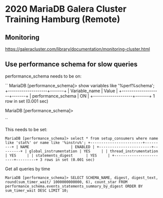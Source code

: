 # 2020 MariaDB Galera Cluster Training Hamburg (Remote)

## Monitoring 

https://galeracluster.com/library/documentation/monitoring-cluster.html

## Use performance schema for slow queries 

performance_schema needs to be on:

``
MariaDB [performance_schema]> show variables like '%perf%schema';
+--------------------+-------+
| Variable_name      | Value |
+--------------------+-------+
| performance_schema | ON    |
+--------------------+-------+
1 row in set (0.001 sec)

MariaDB [performance_schema]> 

``

This needs to be set:

``
MariaDB [performance_schema]> select * from setup_consumers where name like 'stat%' or name like '%instru%';
+------------------------+---------+
| NAME                   | ENABLED |
+------------------------+---------+
| global_instrumentation | YES     |
| thread_instrumentation | YES     |
| statements_digest      | YES     |
+------------------------+---------+
3 rows in set (0.001 sec)
``

Get all queries by time 

``
MariaDB [performance_schema]> SELECT SCHEMA_NAME, digest, digest_text, round(sum_timer_wait/ 1000000000000, 6), count_star FROM performance_schema.events_statements_summary_by_digest ORDER BY sum_timer_wait DESC LIMIT 10;
``
